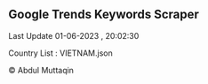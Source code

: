 

## Google Trends Keywords Scraper 
 
Last Update 01-06-2023 , 20:02:30

Country List :
VIETNAM.json



© Abdul Muttaqin 
